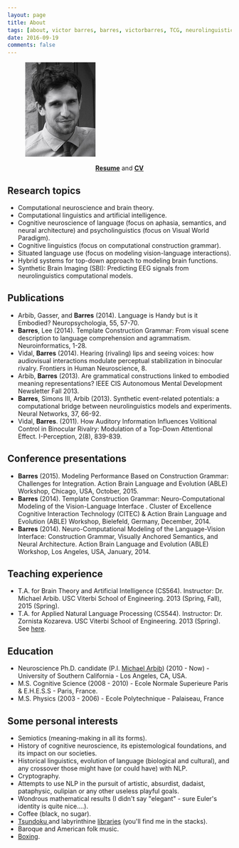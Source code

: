 ```yaml
---
layout: page
title: About
tags: [about, victor barres, barres, victorbarres, TCG, neurolinguistics, NLP, computational neuroscience, AI, construction grammar]
date: 2016-09-19
comments: false
---
```


<figure>
	<img src="/assets/img/portrait.png">
</figure>

<div align="center">
<a href="/assets/dat/barres-resume.pdf"><b>Resume</b></a> and <a href="/assets/dat/barres-cv.pdf"><b>CV</b></a>
</div>

## Research topics
* Computational neuroscience and brain theory.
* Computational linguistics and artificial intelligence.
* Cognitive neuroscience of language (focus on aphasia, semantics, and neural architecture) and psycholinguistics (focus on Visual World Paradigm).
* Cognitive linguistics (focus on computational construction grammar).
* Situated language use (focus on modeling vision-language interactions).
* Hybrid systems for top-down approach to modeling brain functions.
* Synthetic Brain Imaging (SBI): Predicting EEG signals from neurolinguistics computational models.

## Publications
* <a href="/assets/dat/papers/Arbib, Gasser, & Barres13.pdf"><i class="fa fa-file-pdf-o" aria-hidden="true"></i></a> Arbib, Gasser, and <b>Barres</b> (2014). Language is Handy but is it Embodied? Neuropsychologia, 55, 57-70.
* <a href="/assets/dat/papers/Barres&al13(NeuroInfo).pdf"><i class="fa fa-file-pdf-o" aria-hidden="true"></i></a> <b>Barres</b>, Lee (2014). Template Construction Grammar: From visual scene description to language comprehension and agrammatism.  Neuroinformatics, 1-28.
* <a href="/assets/dat/papers/Vidal&Barres14(FrontiersHumanNeur).pdf"><i class="fa fa-file-pdf-o" aria-hidden="true"></i></a> Vidal, <b>Barres</b> (2014). Hearing (rivaling) lips and seeing voices: how audiovisual interactions modulate perceptual stabilization in binocular rivalry. Frontiers in Human Neuroscience, 8.
* <a href="/assets/dat/papers/Arbib&Barres13(AMD Newsletter).pdf"><i class="fa fa-file-pdf-o" aria-hidden="true"></i></a> Arbib, <b>Barres</b> (2013). Are grammatical constructions linked to embodied meaning representations? IEEE CIS Autonomous Mental Development Newsletter Fall 2013.
* <a href="/assets/dat/papers/Barres&al13(NeuralNetwork).pdf"><i class="fa fa-file-pdf-o" aria-hidden="true"></i></a> <b>Barres</b>, Simons III, Arbib (2013). Synthetic event-related potentials: a computational bridge between neurolinguistics models and experiments. Neural Networks, 37, 66-92.
* Vidal, <b>Barres</b>. (2011). How Auditory Information Influences Volitional Control in Binocular Rivalry: Modulation of a Top-Down Attentional Effect. I-Perception, 2(8), 839-839.

<!---
## Papers in preparation
* <b>Barres</b>, Lee, Arbib (in preparation). SALVIA: An Implemented Schema-Theoretic Framework for Investigating the Linkage of Vision and Language.
* <b>Barres</b>, Lee, Arbib (in preparation). From gaze patterns to utterances: Modeling the dynamics of visual scene description.
-->

## Conference presentations
* <b>Barres</b> (2015). Modeling Performance Based on Construction Grammar: Challenges for Integration. Action Brain Language and Evolution (ABLE) Workshop, Chicago, USA, October, 2015.
* <b>Barres</b> (2014). Template Construction Grammar: Neuro-Computational Modeling of the Vision-Language Interface . Cluster of Excellence Cognitive Interaction Technology (CITEC) & Action Brain Language and Evolution (ABLE) Workshop, Bielefeld, Germany, December, 2014.
* <b>Barres</b> (2014). Neuro-Computational Modeling of the Language-Vision Interface: Construction Grammar, Visually Anchored Semantics, and Neural Architecture. Action Brain Language and Evolution (ABLE) Workshop, Los Angeles, USA, January, 2014.

<!--
## Contacts with other labs
* Luc Steel's <a href="https://www.fcg-net.org/">Sony Laboratory</a>, Paris, France, March, 2014. Invited to participate to the Fluid Construction Grammar (FCG) workshop. Hands on learning of the knots and bolts of the FCG framework! One week spent in the lab furthering the goal to systematically compare TCG to FCG and establish common challenges.
* Peter Dominey's <a href="http://pfdominey.perso.sfr.fr/">Robot Cognition Laboratory</a>, Lyon, France, March, 2014. Two-day tour of the lab, focusing on their work on computational construction grammar. Presentation: <b>Barres</b>. 2014. From Visual Scenes to Utterances and Back: (Neuro)Computational Modeling of the Vision-Language Interactions.
-->

## Teaching experience
* T.A. for Brain Theory and Artificial Intelligence (CS564). Instructor: Dr. Michael Arbib. USC Viterbi School of Engineering. 2013 (Spring, Fall), 2015 (Spring).
* T.A. for Applied Natural Language Processing (CS544). Instructor: Dr. Zornista Kozareva. USC Viterbi School of Engineering. 2013 (Spring). See <a href="http://www.isi.edu/natural-language/teaching/cs544/">here</a>.

## Education
* Neuroscience Ph.D. candidate (P.I. <a href="https://scholar.google.com/citations?user=it1vhYAAAAAJ&hl=en">Michael Arbib</a>)  (2010 - Now) - University of Southern California - Los Angeles, CA, USA.
* M.S. Cognitive Science (2008 - 2010) - Ecole Normale Superieure Paris & E.H.E.S.S - Paris, France. <a href="http://sapience.dec.ens.fr/cogmaster/www/doc/MEMOIRES/2010_BARRES_Victor.pdf"><i class="fa fa-file-pdf-o" aria-hidden="true"></i></a>
* M.S. Physics (2003 - 2006) - Ecole Polytechnique - Palaiseau, France

## Some personal interests
* Semiotics (meaning-making in all its forms).
* History of cognitive neuroscience, its epistemological foundations, and its impact on our societies.
* Historical linguistics, evolution of language (biological and cultural), and any crossover those might have (or could have) with NLP.
* Cryptography.
* Attempts to use NLP in the pursuit of artistic, absurdist, dadaist, pataphysic, oulipian or any other useless playful goals.
* Wondrous mathematical results (I didn't say "elegant" - sure Euler's identity is quite nice....).
* Coffee (black, no sugar).
* <a href="https://en.wikipedia.org/wiki/Tsundoku"> Tsundoku </a> and labyrinthine <a href="https://libraryofbabel.info/">libraries</a> (you'll find me in the stacks).
* Baroque and American folk music.
* <a href="http://www.cultureboxe.com/">Boxing</a>.
